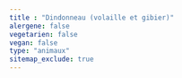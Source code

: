 ```yaml
---
title : "Dindonneau (volaille et gibier)"
alergene: false
vegetarien: false
vegan: false
type: "animaux"
sitemap_exclude: true
--- 
```

